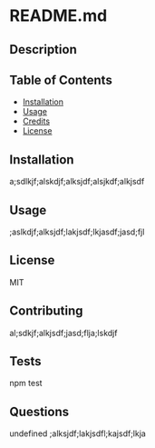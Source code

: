 
  # README.md

  ## Description

  ## Table of Contents
  * [Installation](#installation)
  * [Usage](#usage)
  * [Credits](#credits)
  * [License](#license)

  ## Installation
  a;sdlkjf;alskdjf;alksjdf;alsjkdf;alkjsdf

  ## Usage
  ;aslkdjf;alksjdf;lakjsdf;lkjasdf;jasd;fjl

  ## License
  MIT
  ## Contributing
  al;sdkjf;alkjsdf;jasd;flja;lskdjf

  ## Tests
  npm test

  ## Questions
  undefined
  ;alksjdf;lakjsdfl;kajsdf;lkja
